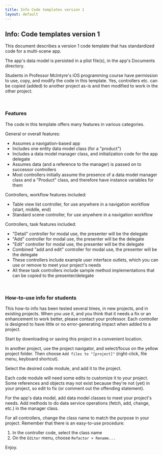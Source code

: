 ```yaml
---
title: Info Code templates version 1
layout: default
---
```


## Info: Code templates version 1

This document describes a version 1 code template that has standardized code for a multi-scene app. 

The app's data model is persisted in a plist file(s), in the app's Documents directory. 

Students in Professor McIntyre's iOS programming course have permission to use, copy, and modify the code in this template. Yes, controllers etc. can be copied (added) to another project as-is and then modified to work in the other project. 

<br>

### Features

The code in this template offers many features in various categories. 

General or overall features:
* Assumes a navigation-based app
* Includes one entity data model class (for a "product")
* Includes a data model manager class, and initialization code for the app delegate 
* Assumes data (and a reference to the manager) is passed on to successor controllers
* Most controllers initially assume the presence of a data model manager class and a "Product" class, and therefore have instance variables for them  

Controllers, workflow features included:
* Table view list controller, for use anywhere in a navigation workflow (start, middle, end) 
* Standard scene controller, for use anywhere in a navigation workflow

Controllers, task features included:
* "Detail" controller for modal use, the presenter will be the delegate
* "Add" controller for modal use, the presenter will be the delegate 
* "Edit" controller for modal use, the presenter will be the delegate 
* Combined "add and edit" controller for modal use, the presenter will be the delegate 
* These controllers include example user interface outlets, which you can use or remove to meet your project's needs
* All these task controllers include sample method implementations that can be copied to the presenter/delegate

<br>

### How-to-use info for students

This how-to info has been tested several times, in new projects, and in existing projects. When you use it, and you think that it needs a fix or an enhancement to work better, please contact your professor. Each controller is designed to have little or no error-generating impact when added to a project. 

Start by downloading or saving this project in a convenient location. 

In another project, use the project navigator, and select/focus on the yellow project folder. Then choose `Add files to "[project]"` (right-click, file menu, keyboard shortcut). 

Select the desired code module, and add it to the project. 

Each code module will need some edits to customize it to your project. Some references and objects may not exist because they're not (yet) in your project, so edit to fix (or comment out the offending statement). 

For the app's data model, add data model classes to meet your project's needs. Add methods to do data service operations (fetch, add, change, etc.) in the manager class. 

For all controllers, change the class name to match the purpose in your project. Remember that there is an easy-to-use procedure: 
1. In the controller code, select the class name
2. On the `Editor` menu, choose `Refactor > Rename...`

Enjoy. 

<br>